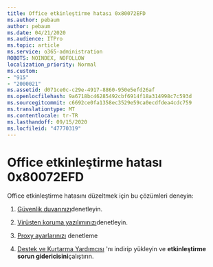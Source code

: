 ```yaml
---
title: Office etkinleştirme hatası 0x80072EFD
ms.author: pebaum
author: pebaum
ms.date: 04/21/2020
ms.audience: ITPro
ms.topic: article
ms.service: o365-administration
ROBOTS: NOINDEX, NOFOLLOW
localization_priority: Normal
ms.custom:
- "915"
- "2000021"
ms.assetid: d071ce0c-c29e-4917-8860-950e5efd26af
ms.openlocfilehash: 9a6718bc46285492cbf6914f18a314998c7c593d
ms.sourcegitcommit: c6692ce0fa1358ec3529e59ca0ecdfdea4cdc759
ms.translationtype: MT
ms.contentlocale: tr-TR
ms.lasthandoff: 09/15/2020
ms.locfileid: "47770319"
---
```

# <a name="steps-to-resolve-office-activation-error-0x80072efd"></a>Office etkinleştirme hatası 0x80072EFD

Office etkinleştirme hatasını düzeltmek için bu çözümleri deneyin:
  
1. [Güvenlik duvarınızı](https://support.office.com/article/0d23d3c0-c19c-4b2f-9845-5344fedc4380#BKMK_CheckFirewall)denetleyin.

2. [Virüsten koruma yazılımınızı](https://support.office.com/article/0d23d3c0-c19c-4b2f-9845-5344fedc4380#BKMK_CheckAV)denetleyin.

3. [Proxy ayarlarınızı](https://support.office.com/article/0d23d3c0-c19c-4b2f-9845-5344fedc4380#BKMK_CheckProxy) denetleme

4. [Destek ve Kurtarma Yardımcısı](https://aka.ms/SARA-OfficeActivation-Alchemy) 'nı indirip yükleyin ve **etkinleştirme sorun gidericisini**çalıştırın.
